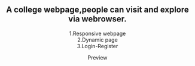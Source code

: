 
<center>
  
<h2>  
A college webpage,people can visit and explore via webrowser. <br>
</h2>
<p>
1.Responsive webpage <br>
2.Dynamic page<br>
3.Login-Register<br>
</p>

<a href="https://adorable-sopapillas-5c72bb.netlify.app/" style="text-decoration: none;">Preview<a>


</center>

